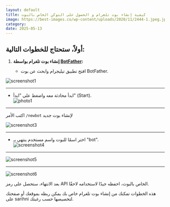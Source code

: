 ```yaml
---
layout: default
title: كيفية إنشاء بوت تلغرام و الحصول على التوكن الخاص بالبوت
image: https://best-images.co/wp-content/uploads/2020/11/2444-1.jpeg.jpg
category: 
date: 2025-05-13
---
```

## أولاً، ستحتاج للخطوات التالية:

1. **إنشاء بوت تلغرام بواسطة [BotFather](https://t.me/BotFather):**  


   - افتح تطبيق تيليجرام وابحث عن بوت BotFather.  

![screenshot1](https://www.dropbox.com/scl/fi/cainida0j0uh7bmrj9g8w/Group-80.png?rlkey=jjsevjx3m3d6szudih0ep07ld&st=n4k0os3s&raw=1)

---


   - ابدأ محادثة معه واضغط على "ابدأ" (Start).  
![photo1](https://www.dropbox.com/scl/fi/7mpvyz2qarqmo3bnljxhx/Group-80-1.jpg?rlkey=hb7o3unkjcgg0xw1isy7hipil&st=329f5txf&raw=1)

---
اكتب الأمر `/newbot` لإنشاء بوت جديد

![screenshot3](https://www.dropbox.com/scl/fi/gg7oknfpjy05jwf4o3knb/screenshot3.jpg?rlkey=qsybgtc7qn9fcrsrvkgiwamgo&st=xiliiq2u&raw=1)

---

   - اختر اسمًا للبوت واسم مستخدم ينتهي بـ "bot".  
![screenshot4](https://www.dropbox.com/scl/fi/31x62uvbeb2co65alsu3p/screenshot4.jpg?rlkey=emisqhj65c4u088c5mznfg2ms&st=r0af2khj&raw=1)

---

![screenshot5](https://www.dropbox.com/scl/fi/r038mdcopax7i0it3dsq3/screenshot5.jpg?rlkey=vxzdd4d6agonjx8semgy793t8&st=wk8zy93z&raw=1)

---

![screenshot6](https://www.dropbox.com/scl/fi/s9fsgtqmbnfhj8eh5mlus/screenshot6.jpg?rlkey=vpywcn7xb9x814510swo8yb3q&st=1zlz52uj&raw=1)
   
   
   بعد الانتهاء، ستحصل على رمز API الخاص بالبوت، احفظه جيدًا لاستخدامه لاحقًا.  
   
هذه الخطوات تمكنك من إنشاء بوت تلغرام خاص بك يمكن ربطه بموقعك أو صفحتك على sarihni لتخصيصها حسب رغبتك.
